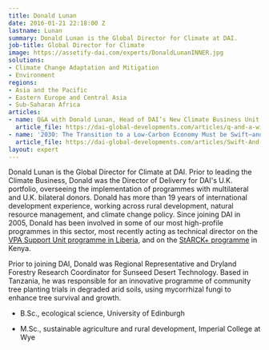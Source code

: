 ```yaml
---
title: Donald Lunan
date: 2016-01-21 22:18:00 Z
lastname: Lunan
summary: Donald Lunan is the Global Director for Climate at DAI.
job-title: Global Director for Climate
image: https://assetify-dai.com/experts/DonaldLunanINNER.jpg
solutions:
- Climate Change Adaptation and Mitigation
- Environment
regions:
- Asia and the Pacific
- Eastern Europe and Central Asia
- Sub-Saharan Africa
articles:
- name: Q&A with Donald Lunan, Head of DAI’s New Climate Business Unit
  article_file: https://dai-global-developments.com/articles/q-and-a-with-donald-lunan-head-of-dais-new-climate-business
- name: '2030: The Transition to a Low-Carbon Economy Must be Swift—and Fair'
  article_file: https://dai-global-developments.com/articles/Swift-And-Fair
layout: expert
---
```


Donald Lunan is the Global Director for Climate at DAI. Prior to leading the Climate Business, Donald was the Director of Delivery for DAI's U.K. portfolio, overseeing the implementation of programmes with multilateral and U.K. bilateral donors. Donald has more than 19 years of international development experience, working across rural development, natural resource management, and climate change policy. Since joining DAI in 2005, Donald has been involved in some of our most high-profile programmes in this sector, most recently acting as technical director on the [VPA Support Unit programme in Liberia](https://www.dai.com/our-work/projects/liberia-support-unit-liberia-flegt-voluntary-partnership-agreement-vpa), and on the [StARCK\+ programme](https://www.dai.com/our-work/projects/kenya-strengthening-adaptation-and-resilience-climate-change-kenya-plus-starck) in Kenya.

Prior to joining DAI, Donald was Regional Representative and Dryland Forestry Research Coordinator for Sunseed Desert Technology. Based in Tanzania, he was responsible for an innovative programme of community tree planting trials in degraded arid soils, using mycorrhizal fungi to enhance tree survival and growth.

* B.Sc., ecological science, University of Edinburgh

* M.Sc., sustainable agriculture and rural development, Imperial College at Wye